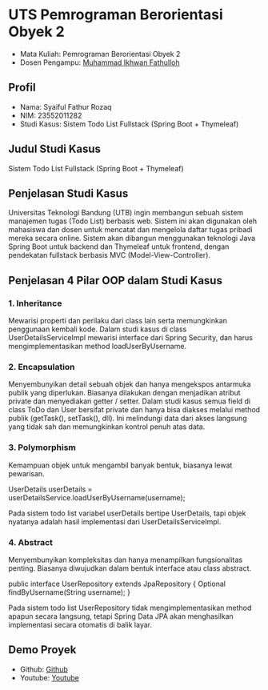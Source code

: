 # UTS Pemrograman Berorientasi Obyek 2
<ul>
  <li>Mata Kuliah: Pemrograman Berorientasi Obyek 2</li>
  <li>Dosen Pengampu: <a href="https://github.com/Muhammad-Ikhwan-Fathulloh">Muhammad Ikhwan Fathulloh</a></li>
</ul>

## Profil
<ul>
  <li>Nama: Syaiful Fathur Rozaq</li>
  <li>NIM: 23552011282</li>
  <li>Studi Kasus: Sistem Todo List Fullstack (Spring Boot + Thymeleaf)</li>
</ul>

## Judul Studi Kasus
<p>Sistem Todo List Fullstack (Spring Boot + Thymeleaf)</p>

## Penjelasan Studi Kasus
<p>Universitas Teknologi Bandung (UTB) ingin membangun sebuah sistem manajemen tugas (Todo List) berbasis web. Sistem ini akan digunakan oleh mahasiswa dan dosen untuk mencatat dan mengelola daftar tugas pribadi mereka secara online. Sistem akan dibangun menggunakan teknologi Java Spring Boot untuk backend dan Thymeleaf untuk frontend, dengan pendekatan fullstack berbasis MVC (Model-View-Controller).</p>

## Penjelasan 4 Pilar OOP dalam Studi Kasus

### 1. Inheritance
<p>Mewarisi properti dan perilaku dari class lain serta memungkinkan penggunaan kembali kode. Dalam studi kasus di class UserDetailsServiceImpl mewarisi interface dari Spring Security, dan harus mengimplementasikan method loadUserByUsername.</p>

### 2. Encapsulation
<p>Menyembunyikan detail sebuah objek dan hanya mengekspos antarmuka publik yang diperlukan. Biasanya dilakukan dengan menjadikan atribut private dan menyediakan getter / setter. Dalam studi kasus semua field di class ToDo dan User bersifat private dan hanya bisa diakses melalui method publik (getTask(), setTask(), dll). Ini melindungi data dari akses langsung yang tidak sah dan memungkinkan kontrol penuh atas data.</p>

### 3. Polymorphism
<p>Kemampuan objek untuk mengambil banyak bentuk, biasanya lewat pewarisan. </p>
<p>UserDetails userDetails = userDetailsService.loadUserByUsername(username);</p>
<p>Pada sistem todo list variabel userDetails bertipe UserDetails, tapi objek nyatanya adalah hasil implementasi dari UserDetailsServiceImpl. </p>

### 4. Abstract
<p>Menyembunyikan kompleksitas dan hanya menampilkan fungsionalitas penting. Biasanya diwujudkan dalam bentuk interface atau class abstract.</p>
<p>public interface UserRepository extends JpaRepository<User, Long> {
    Optional<User> findByUsername(String username);
}</p>
<p>Pada sistem todo list UserRepository tidak mengimplementasikan method apapun secara langsung, tetapi Spring Data JPA akan menghasilkan implementasi secara otomatis di balik layar.</p>


## Demo Proyek
<ul>
  <li>Github: <a href="https://github.com/syafaro1011/UTS_PBO2_TIF-K-23A_23552011282/tree/main">Github</a></li>
  <li>Youtube: <a href="">Youtube</a></li>
</ul>
